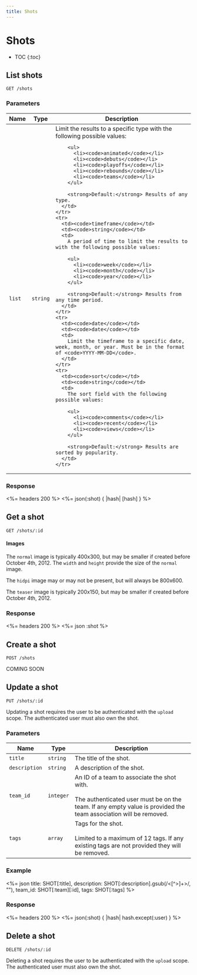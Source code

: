 ```yaml
---
title: Shots
---
```


# Shots

* TOC
{:toc}

## List shots

    GET /shots

### Parameters

<table>
  <thead>
    <tr>
      <th>Name</th>
      <th>Type</th>
      <th>Description</th>
    </tr>
  </thead>
  <tbody>
    <tr>
      <td><code>list</code></td>
      <td><code>string</code></td>
      <td>
        Limit the results to a specific type with the following possible values:

        <ul>
          <li><code>animated</code></li>
          <li><code>debuts</code></li>
          <li><code>playoffs</code></li>
          <li><code>rebounds</code></li>
          <li><code>teams</code></li>
        </ul>

        <strong>Default:</strong> Results of any type.
      </td>
    </tr>
    <tr>
      <td><code>timeframe</code></td>
      <td><code>string</code></td>
      <td>
        A period of time to limit the results to with the following possible values:

        <ul>
          <li><code>week</code></li>
          <li><code>month</code></li>
          <li><code>year</code></li>
        </ul>

        <strong>Default:</strong> Results from any time period.
      </td>
    </tr>
    <tr>
      <td><code>date</code></td>
      <td><code>date</code></td>
      <td>
        Limit the timeframe to a specific date, week, month, or year. Must be in the format of <code>YYYY-MM-DD</code>.
      </td>
    </tr>
    <tr>
      <td><code>sort</code></td>
      <td><code>string</code></td>
      <td>
        The sort field with the following possible values:

        <ul>
          <li><code>comments</code></li>
          <li><code>recent</code></li>
          <li><code>views</code></li>
        </ul>

        <strong>Default:</strong> Results are sorted by popularity.
      </td>
    </tr>
  </tbody>
</table>

### Response

<%= headers 200 %>
<%= json(:shot) { |hash| [hash] } %>

## Get a shot

    GET /shots/:id

#### Images

The `normal` image is typically 400x300, but may be smaller if created before
October 4th, 2012. The `width` and `height` provide the size of the `normal`
image.

The `hidpi` image may or may not be present, but will always be 800x600.

The `teaser` image is typically 200x150, but may be smaller if created before
October 4th, 2012.

### Response

<%= headers 200 %>
<%= json :shot %>

## Create a shot

    POST /shots

COMING SOON

## Update a shot

    PUT /shots/:id

Updating a shot requires the user to be authenticated with the `upload` scope.
The authenticated user must also own the shot.

### Parameters

| Name | Type | Description |
|------|------|-------------|
| `title` | `string` | The title of the shot. |
| `description` | `string` | A description of the shot. |
| `team_id` | `integer` | An ID of a team to associate the shot with.<br><br>The authenticated user must be on the team. If any empty value is provided the team association will be removed. |
| `tags` | `array` | Tags for the shot.<br><br>Limited to a maximum of 12 tags. If any existing tags are not provided they will be removed. |

### Example

<%= json title: SHOT[:title],
  description: SHOT[:description].gsub(/<[^>]+>/, ""),
  team_id: SHOT[:team][:id],
  tags: SHOT[:tags] %>

### Response

<%= headers 200 %>
<%= json(:shot) { |hash| hash.except(:user) } %>

## Delete a shot

    DELETE /shots/:id

Deleting a shot requires the user to be authenticated with the `upload` scope.
The authenticated user must also own the shot.
